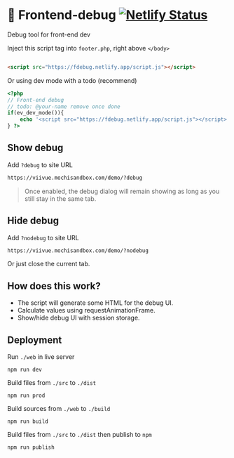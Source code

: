 # 🐛 Frontend-debug [![Netlify Status](https://api.netlify.com/api/v1/badges/2eb250dd-cab2-4e06-8996-df32cf606042/deploy-status)](https://app.netlify.com/sites/fdebug/deploys)

Debug tool for front-end dev

Inject this script tag into `footer.php`, right above `</body>`

```html

<script src="https://fdebug.netlify.app/script.js"></script>
```

Or using dev mode with a todo (recommend)

```php
<?php
// Front-end debug
// todo: @your-name remove once done
if(ev_dev_mode()){
	echo '<script src="https://fdebug.netlify.app/script.js"></script>';
} ?>
```

## Show debug

Add `?debug` to site URL

```html
https://viivue.mochisandbox.com/demo/?debug
```

> Once enabled, the debug dialog will remain showing as long as you still stay in the same tab.

## Hide debug

Add `?nodebug` to site URL

```html
https://viivue.mochisandbox.com/demo/?nodebug
```

Or just close the current tab.

## How does this work?

- The script will generate some HTML for the debug UI.
- Calculate values using requestAnimationFrame.
- Show/hide debug UI with session storage.

## Deployment

Run `./web` in live server

```shell
npm run dev
```

Build files from `./src` to `./dist`

```shell
npm run prod
```

Build sources from `./web` to `./build`

```shell
npm run build
```

Build files from `./src` to `./dist` then publish to `npm`

```shell
npm run publish
```